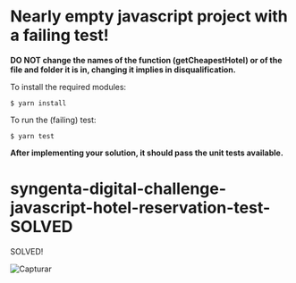 Nearly empty javascript project with a failing test!
===
**DO NOT change the names of the function (getCheapestHotel) or of the file and folder it is in, changing it implies in disqualification.**

To install the required modules:

```
$ yarn install
```

To run the (failing) test:

```
$ yarn test
```
**After implementing your solution, it should pass the unit tests available.**

# syngenta-digital-challenge-javascript-hotel-reservation-test-SOLVED

SOLVED!

![Capturar](https://user-images.githubusercontent.com/52220244/167270347-8496728d-5a43-4687-9647-fa30574684c4.JPG)